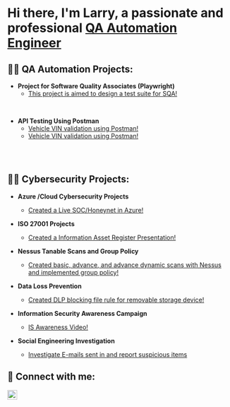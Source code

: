 <h1>Hi there, I'm Larry, a passionate and professional <a href="https://www.linkedin.com/in/larry-wilkes/">QA Automation Engineer</a></h1>

<h2>👨‍💻 QA Automation Projects:</h2>

- <b>Project for Software Quality Associates (Playwright)</b>
    - [This project is aimed to design a test suite for SQA!](https://github.com/Larry-Wilkes-CyberCloud/playwright-tests-sqa)
 <br>
 
  - <b>API Testing Using Postman</b>
       - [Vehicle VIN validation using Postman!](https://github.com/Larry-Wilkes-CyberCloud/Vin-Validation-using-Postman)
       - [Vehicle VIN validation using Postman!](https://github.com/Larry-Wilkes-CyberCloud/Vin-Validation-using-Postman)
 <br>
 <br>

<h2>👨‍💻 Cybersecurity Projects:</h2>

- <b>Azure /Cloud Cybersecurity Projects</b>
    - [Created a Live SOC/Honeynet in Azure!](https://github.com/Larry-Wilkes-CyberCloud/Azure-Cloud-Soc)
  
- <b>ISO 27001 Projects</b>
    - [Created a Information Asset Register Presentation!](https://github.com/Larry-Wilkes-CyberCloud/IAR-Procedure)
    
- <b>Nessus Tanable Scans and Group Policy</b>
   - [Created basic, advance, and advance dynamic scans with Nessus and implemented group policy!](https://github.com/Larry-Wilkes-CyberCloud/Nessus-Scans)

- <b>Data Loss Prevention</b>
  - [Created DLP blocking file rule for removable storage device!](https://github.com/Larry-Wilkes-CyberCloud/Data-Loss-Prevention)

- <b>Information Security Awareness Campaign</b>
  - [IS Awareness Video!](https://github.com/Larry-Wilkes-CyberCloud/Information-Security-Awareness/tree/main)

- <b>Social Engineering Investigation</b>
  - [Investigate E-mails sent in and report suspicious items](https://github.com/Larry-Wilkes-CyberCloud/Social-Engineering-Investigation)
  
 
  



<h2> 🤳 Connect with me:</h2>


[<img align="left" alt="Larry Wilkes | LinkedIn" width="22px" src="https://cdn.jsdelivr.net/npm/simple-icons@v3/icons/linkedin.svg" />][linkedin]


[linkedin]: https://www.linkedin.com/in/larry-wilkes-splunk-engineer/
<!--
**joshmadakor1/joshmadakor1** is a ✨ _special_ ✨ repository because its `README.md` (this file) appears on your GitHub profile.

Here are some ideas to get you started:

- 🔭 I’m currently working on ...
- 🌱 I’m currently learning ...
- 👯 I’m looking to collaborate on ...
- 🤔 I’m looking for help with ...
- 💬 Ask me about ...
- 📫 How to reach me: ...
- 😄 Pronouns: ...
- ⚡ Fun fact: ...
-->
